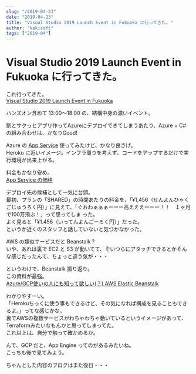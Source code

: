 ```yaml
---
slug: "/2019-04-23"
date: "2019-04-23"
title: "Visual Studio 2019 Launch Event in Fukuoka に行ってきた。"
author: "kakisoft"
tags: ["2019-04"]
---
```

# Visual Studio 2019 Launch Event in Fukuoka に行ってきた。

これ行ってきた。  
[Visual Studio 2019 Launch Event in Fukuoka](https://fukuten.connpass.com/event/121948/)  

ハンズオン含めて 13:00～18:00 の、結構中身の濃いイベント。  

割とサクっとアプリ作ってAzureにデプロイできてしまうあたり、Azure + C# の組み合わせは、かなりGood!  

Azure の [App Service](https://docs.microsoft.com/ja-jp/azure/app-service/) 使ってみたけど、かなり良さげ。  
Heroku に近いイメージ。インフラ周りを考えず、コードをアップするだけで実行環境が出来上がる。  

料金もかなり安め。  
[App Service の価格](https://azure.microsoft.com/ja-jp/pricing/details/app-service/windows/)  

デプロイ先の候補として一気に台頭。  
最初、プランの「SHARED」の時間あたりの料金を、「¥1,456（せんよんひゃくごじゅうろく円）」に見えて、「ぐおわぁぁぁーーー高えええーーー！！　１ヶ月で100万飛ぶ！」って思ってしま った。  
よく見ると「¥1.456（いってんよんごーろく円）」だった。  
というか近くのスタッフと話していないと気づかなかった。  

AWS の類似サービスだと Beanstalk？  
いや、あれは裏で EC2 と S3 が動いてて、そいつらにアタッチできるとかそんな感じだったんで、ちょっと違う気が・・・  

というわけで、Beanstalk 振り返り。  
この資料が最強。  
[Azure/GCP使いの人にも知って欲しい(？) AWS Elastic Beanstalk](https://www.slideshare.net/HideakiAoyagi/azuregcp-aws-elastic-beanstalk)  

わかりやすーい。  
「Herokuちっくに使う事もできるけど、その気になれば構成を見ることもできるよ。」ってな感じかな。  
裏でAWSの複数サービスがわちゃわちゃ動いているというイメージがあって、Terraformみたいなもんかと思ってしまってた。  
これ以上は、自分で触って確かめるか。  

んで、GCP だと、App Engine ってのがあるみたいね。  
こっちも後で見てみよう。  

ちゃんとした内容のブログはまた後日・・・  

